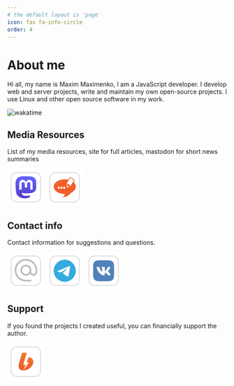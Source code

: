 ```yaml
---
# the default layout is 'page'
icon: fas fa-info-circle
order: 4
---
```


# About me

Hi all, my name is Maxim Maximenko, I am a JavaScript developer. 
I develop web and server projects, write and maintain my own open-source projects.
I use Linux and other open source software in my work.

![wakatime](https://wakatime.com/badge/user/90d372c2-7281-4016-a6be-0412c6a69074.svg)

## Media Resources

List of my media resources, site for full articles, mastodon for short news summaries

[![Mastodon microblog](https://github.com/maxqwars/maxqwars/blob/main/icons/png/mastodon-icon.png?raw=true)]()
[![Jekyll powered blog](https://github.com/maxqwars/maxqwars/blob/main/icons/png/blog-icon.png?raw=true)](https://maxqwars.github.io/)

## Contact info

Contact information for suggestions and questions.

[![Email](https://github.com/maxqwars/maxqwars/blob/main/icons/png/email-icon.png?raw=true)](mailto:maxqwars@gmail.com)
[![Telegram](https://github.com/maxqwars/maxqwars/blob/main/icons/png/telegram-icon.png?raw=true)](https://t.me/maxqwars)
[![VK](https://github.com/maxqwars/maxqwars/blob/main/icons/png/vk-icon.png?raw=true)](https://vk.com/maxqwars)

## Support

If you found the projects I created useful, you can financially support the author.

[![Boosty.io](https://github.com/maxqwars/maxqwars/blob/main/icons/png/boosty-icon.png?raw=true)]()
